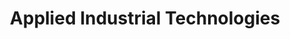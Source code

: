 ---
title: "Applied Industrial Technologies"
url: /frederick/applied-industrial-technologies/
shop: shop
---